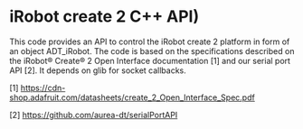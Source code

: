 iRobot create 2 C++ API)
=======================

This code provides an API to control the iRobot create 2 platform
in form of an object ADT_iRobot.
The code is based on the specifications described on 
the iRobot® Create® 2 Open Interface documentation [1] and our
serial port API [2].  It depends on glib for socket callbacks. 

[1] https://cdn-shop.adafruit.com/datasheets/create_2_Open_Interface_Spec.pdf

[2] https://github.com/aurea-dt/serialPortAPI
